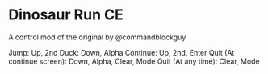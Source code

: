 # Dinosaur Run CE
A control mod of the original by @commandblockguy

Jump: Up, 2nd
Duck: Down, Alpha
Continue: Up, 2nd, Enter
Quit (At continue screen): Down, Alpha, Clear, Mode
Quit (At any time): Clear, Mode
